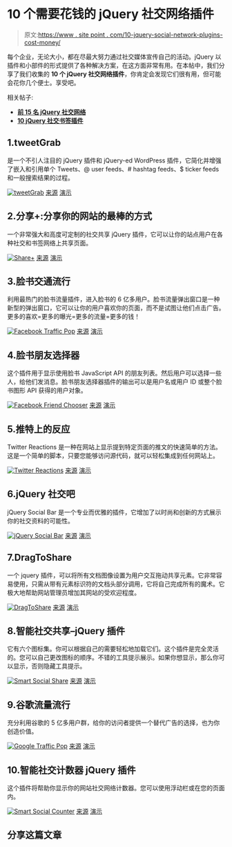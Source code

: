 # 10 个需要花钱的 jQuery 社交网络插件

> 原文:[https://www . site point . com/10-jquery-social-network-plugins-cost-money/](https://www.sitepoint.com/10-jquery-social-network-plugins-cost-money/)

每个企业，无论大小，都在尽最大努力通过社交媒体宣传自己的活动。jQuery 以插件和小部件的形式提供了各种解决方案，在这方面非常有用。在本帖中，我们分享了我们收集的 **10 个 jQuery 社交网络插件**，你肯定会发现它们很有用，但可能会花你几个便士。享受吧。

相关帖子:

*   [**前 15 名 jQuery 社交网络**](http://www.jquery4u.com/social-networking/top-15-jquery-social-networks/)
*   [**10 jQuery 社交书签插件**](http://www.jquery4u.com/plugins/10-jquery-social-bookmarking/)

## 1.tweetGrab

是一个不引人注目的 jQuery 插件和 jQuery-ed WordPress 插件，它简化并增强了嵌入和引用单个 Tweets、@ user feeds、# hashtag feeds、$ ticker feeds 和一般搜索结果的过程。

 [![tweetGrab](../Images/ccee346aed6ed460e6724e5b945f417a.png)](http://codecanyon.net/item/tweetgrab/54083?WT.ac=category_item&WT.seg_1=category_item&WT.z_author=makfak) 
[来源](http://codecanyon.net/item/tweetgrab/54083?WT.ac=category_item&WT.seg_1=category_item&WT.z_author=makfak)
[演示](http://codecanyon.net/item/tweetgrab/full_screen_preview/54083)

## 2.分享+:分享你的网站的最棒的方式

一个非常强大和高度可定制的社交共享 jQuery 插件，它可以让你的站点用户在各种社交和书签网络上共享页面。

 [![Share+](../Images/56f74b717d957313920eb96df6228430.png)](http://codecanyon.net/item/share-the-most-awesome-way-to-share-your-site/1300846?WT.ac=category_item&WT.seg_1=category_item&WT.z_author=DanielPaul) 
[来源](http://codecanyon.net/item/share-the-most-awesome-way-to-share-your-site/1300846?WT.ac=category_item&WT.seg_1=category_item&WT.z_author=DanielPaul)
[演示](http://codecanyon.net/item/share-the-most-awesome-way-to-share-your-site/full_screen_preview/1300846)

## 3.脸书交通流行

利用最热门的脸书流量插件，进入脸书的 6 亿多用户。脸书流量弹出窗口是一种新型的弹出窗口，它可以让你的用户喜欢你的页面，而不是试图让他们点击广告。更多的喜欢=更多的曝光=更多的流量=更多的钱！

 [![Facebook Traffic Pop](../Images/1d5a3925123dd9a6a2073219b992af0d.png)](http://codecanyon.net/item/facebook-traffic-pop/142429?WT.ac=category_item&WT.seg_1=category_item&WT.z_author=TylerQuinn) 
[来源](http://codecanyon.net/item/facebook-traffic-pop/142429?WT.ac=category_item&WT.seg_1=category_item&WT.z_author=TylerQuinn)
[演示](http://codecanyon.net/item/facebook-traffic-pop/full_screen_preview/142429)

## 4.脸书朋友选择器

这个插件用于显示使用脸书 JavaScript API 的朋友列表。然后用户可以选择一些人，给他们发消息。脸书朋友选择器插件的输出可以是用户名或用户 ID 或整个脸书图形 API 获得的用户对象。

 [![Facebook Friend Chooser](../Images/f488b87876e92e1bd9f656e78f6b8df6.png)](http://codecanyon.net/item/facebook-friend-chooser/1293133?WT.ac=category_item&WT.seg_1=category_item&WT.z_author=adamantium) 
[来源](http://codecanyon.net/item/facebook-friend-chooser/1293133?WT.ac=category_item&WT.seg_1=category_item&WT.z_author=adamantium)
[演示](http://codecanyon.net/item/facebook-friend-chooser/full_screen_preview/1293133)

## 5.推特上的反应

Twitter Reactions 是一种在网站上显示提到特定页面的推文的快速简单的方法。这是一个简单的脚本，只要您能够访问源代码，就可以轻松集成到任何网站上。

 [![Twitter Reactions](../Images/52af88be2d9511acbd221dbb64703e4c.png)](http://codecanyon.net/item/twitter-reactions/98160?WT.ac=category_item&WT.seg_1=category_item&WT.z_author=phpdude) 
[来源](http://codecanyon.net/item/twitter-reactions/98160?WT.ac=category_item&WT.seg_1=category_item&WT.z_author=phpdude)
[演示](http://www.phpdude.me/demo/98160/Twitter-Reactions.html)

## 6.jQuery 社交吧

jQuery Social Bar 是一个专业而优雅的插件，它增加了以时尚和创新的方式展示你的社交资料的可能性。

 [![jQuery Social Bar](../Images/db4e58e838ece1e056471cfb65caaa57.png)](http://codecanyon.net/item/jquery-social-bar/1168207?WT.ac=category_item&WT.seg_1=category_item&WT.z_author=DPereyra) 
[来源](http://codecanyon.net/item/jquery-social-bar/1168207?WT.ac=category_item&WT.seg_1=category_item&WT.z_author=DPereyra)
[演示](http://codecanyon.net/item/jquery-social-bar/full_screen_preview/1168207)

## 7.DragToShare

一个 jquery 插件，可以将所有文档图像设置为用户交互拖动共享元素。它非常容易使用，只需从带有元素标识符的文档头部分调用，它将自己完成所有的魔术。它极大地帮助网站管理员增加其网站的受欢迎程度。

 [![DragToShare](../Images/626309b6df5c6f94afee348b63bb3302.png)](http://codecanyon.net/item/drag-to-share/143070?WT.ac=category_item&WT.seg_1=category_item&WT.z_author=dilab) 
[来源](http://codecanyon.net/item/drag-to-share/143070?WT.ac=category_item&WT.seg_1=category_item&WT.z_author=dilab)
[演示](http://codecanyon.net/theme_previews/143070-drag-to-share)

## 8.智能社交共享–jQuery 插件

它有六个图标集。你可以根据自己的需要轻松地加载它们。这个插件是完全灵活的。您可以自己更改图标的顺序。不错的工具提示展示。如果你想显示，那么你可以显示，否则隐藏工具提示。

 [![Smart Social Share](../Images/07cd147f6e428a8abda6ef0c8d017d8f.png)](http://codecanyon.net/item/smart-social-share-jquery-plugin/842917?WT.ac=category_item&WT.seg_1=category_item&WT.z_author=smartdatasoft) 
[来源](http://codecanyon.net/item/smart-social-share-jquery-plugin/842917?WT.ac=category_item&WT.seg_1=category_item&WT.z_author=smartdatasoft)
[演示](http://codecanyon.net/item/smart-social-share-jquery-plugin/full_screen_preview/842917)

## 9.谷歌流量流行

充分利用谷歌的 5 亿多用户群，给你的访问者提供一个替代广告的选择，也为你创造价值。

 [![Google Traffic Pop](../Images/14ee6f7a71ab4055e72f516229ec58ce.png)](http://codecanyon.net/item/google-traffic-pop/299533?WT.ac=category_item&WT.seg_1=category_item&WT.z_author=TylerQuinn) 
[来源](http://codecanyon.net/item/google-traffic-pop/299533?WT.ac=category_item&WT.seg_1=category_item&WT.z_author=TylerQuinn)
[演示](http://codecanyon.net/item/google-traffic-pop/full_screen_preview/299533)

## 10.智能社交计数器 jQuery 插件

这个插件将帮助你显示你的网站社交网络计数器。您可以使用浮动栏或在您的页面内。

 [![Smart Social Counter](../Images/a97157d40e37f421c725c7ccff54187f.png)](http://codecanyon.net/item/smart-social-counter-jquery-plugin/491449?WT.ac=category_item&WT.seg_1=category_item&WT.z_author=smartdatasoft) 
[来源](http://codecanyon.net/item/smart-social-counter-jquery-plugin/491449?WT.ac=category_item&WT.seg_1=category_item&WT.z_author=smartdatasoft)
[演示](http://codecanyon.net/item/smart-social-counter-jquery-plugin/full_screen_preview/491449)

## 分享这篇文章